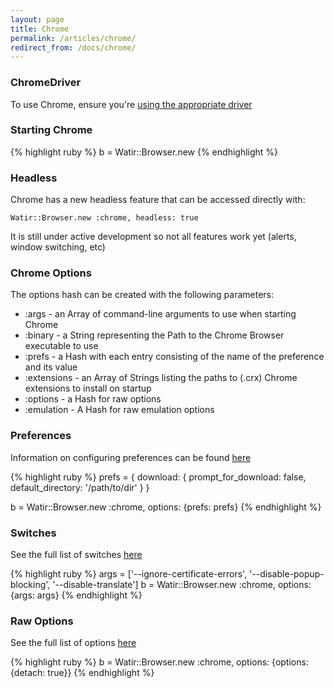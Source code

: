 ```yaml
---
layout: page
title: Chrome
permalink: /articles/chrome/
redirect_from: /docs/chrome/
---
```


### ChromeDriver

To use Chrome, ensure you're [using the appropriate driver](../drivers)

### Starting Chrome

{% highlight ruby %}
b = Watir::Browser.new
{% endhighlight %}


### Headless
Chrome has a new headless feature that can be accessed directly with: 

`Watir::Browser.new :chrome, headless: true`

It is still under active development so not all features work yet (alerts, window
switching, etc)

### Chrome Options

The options hash can be created with the following parameters:

* :args - an Array of command-line arguments to use when starting Chrome
* :binary - a String representing the Path to the Chrome Browser executable to use
* :prefs - a Hash with each entry consisting of the name of the preference and its value
* :extensions - an Array of Strings listing the paths to (.crx) Chrome extensions to install on startup
* :options - a Hash for raw options
* :emulation -  A Hash for raw emulation options


### Preferences
Information on configuring preferences can be found [here](https://www.chromium.org/administrators/configuring-other-preferences)

{% highlight ruby %}
prefs = {
  download: {
    prompt_for_download: false,
    default_directory: '/path/to/dir'
  }
}

b = Watir::Browser.new :chrome, options: {prefs: prefs}
{% endhighlight %}

### Switches
See the full list of switches [here](https://peter.sh/experiments/chromium-command-line-switches/)

{% highlight ruby %}
args = ['--ignore-certificate-errors', '--disable-popup-blocking', '--disable-translate']
b = Watir::Browser.new :chrome, options: {args: args}
{% endhighlight %}

### Raw Options
See the full list of options [here](https://sites.google.com/a/chromium.org/chromedriver/capabilities#TOC-chromeOptions-object)

{% highlight ruby %}
b = Watir::Browser.new :chrome, options: {options: {detach: true}}
{% endhighlight %}
